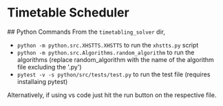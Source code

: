 # Timetable Scheduler

## Python Commands
From the `timetabling_solver` dir,

- `python -m python.src.XHSTTS.XHSTTS` to run the `xhstts.py` script
- `python -m python.src.Algorithms.random_algorithm` to run the algorithms (replace random_algorithm with the name of the algorithm file excluding the '.py')
- `pytest -v -s python/src/tests/test.py` to run the test file (requires installaing pytest)

Alternatively, if using vs code just hit the run button on the respective file.
